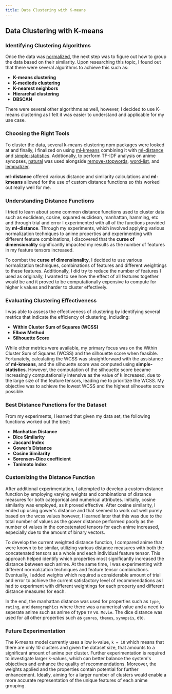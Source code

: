 ```yaml
---
title: Data Clustering with K-means
---
```


## Data Clustering with K-means

### Identifying Clustering Algorithms

Once the data was [normalized](/normalize), the next step was to figure out how to group the data based on their similarity. Upon researching this topic, I found out that there were several algorithms to achieve this such as:

-   **K-means clustering**
-   **K-mediods clustering**
-   **K-nearest neighbors**
-   **Hierarchal clustering**
-   **DBSCAN**

There were several other algorithms as well, however, I decided to use K-means clustering as I felt it was easier to understand and applicable for my use case.

### Choosing the Right Tools

To cluster the data, several k-means clustering npm packages were looked at and finally, I finalized on using [ml-kmeans](https://github.com/mljs/kmeans) combining it with [ml-distance](https://github.com/mljs/distance) and [simple-statistics](https://github.com/simple-statistics/simple-statistics). Addtionally, to perform TF-IDF analysis on anime synopses, [natural](https://github.com/NaturalNode/natural) was used alongside [remove-stopwords](https://github.com/WorldBrain/remove-stopwords), [word-list](https://github.com/sindresorhus/word-list), and [lemmatizer](https://github.com/FinNLP/lemmatizer).

**ml-distance** offered various distance and similarity calculations and **ml-kmeans** allowed for the use of custom distance functions so this worked out really well for me.

### Understanding Distance Functions

I tried to learn about some common distance functions used to cluster data such as euclidean, cosine, squared euclidean, manhattan, hamming, etc and through trial and error I experimented with all of the functions provided by **ml-distance**. Through my experiments, which involved applying various normalization techniques to anime properties and experimenting with different feature combinations, I discovered that the **curse of dimensionality** significantly impacted my results as the number of features in my feature tensors increased.

To combat the **curse of dimensionality**, I decided to use various normalization techniques, combinations of features and different weightings to these features. Additionally, I did try to reduce the number of features I used as originally, I wanted to see how the effect of all features together would be and it proved to be computationally expensive to compute for higher k values and harder to cluster effectively.

### Evaluating Clustering Effectiveness

I was able to assess the effectiveness of clustering by identifying several metrics that indicate the efficiency of clustering, including:

-   **Within Cluster Sum of Squares (WCSS)**
-   **Elbow Method**
-   **Silhouette Score**

While other metrics were available, my primary focus was on the Within Cluster Sum of Squares (WCSS) and the silhouette score when feasible. Fortunately, calculating the WCSS was straightforward with the assistance of **ml-kmeans**, and the silhouette score was computed using **simple-statistics**. However, the computation of the silhouette score became increasingly computationally intensive as the value of k increased, due to the large size of the feature tensors, leading me to prioritize the WCSS. My objective was to achieve the lowest WCSS and the highest silhouette score possible.

### Best Distance Functions for the Dataset

From my experiments, I learned that given my data set, the following functions worked out the best:

- **Manhattan Distance**
-   **Dice Similarity**
-   **Jaccard Index**
-   **Gower's Distance**
-   **Cosine Similarity**
-   **Sørensen–Dice coefficient**
-   **Tanimoto Index**

### Customizing the Distance Function

After additional experimentation, I attempted to develop a custom distance function by employing varying weights and combinations of distance measures for both categorical and numerical attributes. Initially, cosine similarity was employed, as it proved effective. After cosine similarity, I ended up using gower's distance and that seemed to work out well purely based on the wcss values however, I learned later that this was due to the total number of values as the gower distance performed poorly as the number of values in the concatenated tensors for each anime increased, especially due to the amount of binary vectors.

To develop the current weighted distance function, I compared anime that were known to be similar, utilizing various distance measures with both the concatenated tensors as a whole and each individual feature tensor. This approach helped identify which properties most significantly increased the distance between each anime. At the same time, I was experimenting with different normalization techniques and feature tensor combinations. Eventually, I added weights which required a considerable amount of trial and error to achieve the current satisfactory level of recommendations as I had to experiment with different weightings for each property and different distance measures for each.

In the end, the manhattan distance was used for properties such as `type`, `rating`, and `demographics` where there was a numerical value and a need to seperate anime such as anime of type `TV` vs. `Movie`. The dice distance was used for all other properties such as `genres`, `themes`, `synopsis`, etc.

### Future Experimentation

The K-means model currently uses a low k-value, `k = 10` which means that there are only 10 clusters and given the dataset size, that amounts to a significant amount of anime per cluster. Further experimentation is required to investigate larger k-values, which can better balance the system's objectives and enhance the quality of recommendations. Moreover, the weights applied and the properties contain potential for further enhancement. Ideally, aiming for a larger number of clusters would enable a more accurate representation of the unique features of each anime grouping.
